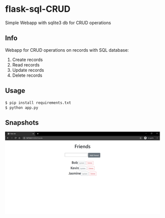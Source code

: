 # flask-sql-CRUD
Simple Webapp with sqlite3 db for CRUD operations
## Info
Webapp for CRUD operations on records with SQL database:<br>
1. Create records
2. Read records
3. Update records
4. Delete records

## Usage
```
$ pip install requirements.txt
$ python app.py
```

## Snapshots
![](https://github.com/sonwanesuresh95/flask-sql-CRUD/blob/main/flask-db%20-%20Google%20Chrome%2014-12-2020%2021_58_49.png)
